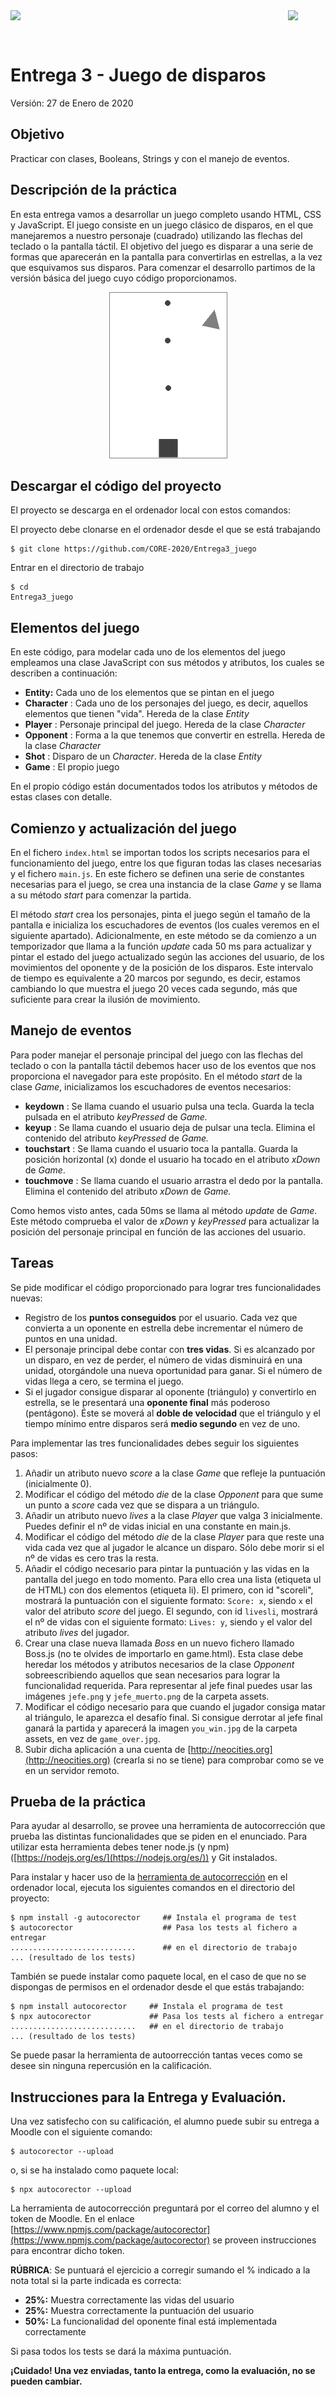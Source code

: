 <img  align="left" width="150" style="float: left;" src="https://www.upm.es/sfs/Rectorado/Gabinete%20del%20Rector/Logos/UPM/CEI/LOGOTIPO%20leyenda%20color%20JPG%20p.png">
<img  align="right" width="60" style="float: right;" src="http://www.dit.upm.es/figures/logos/ditupm-big.gif">


<br/><br/>


# Entrega 3 - Juego de disparos

Versión: 27 de Enero de 2020

## Objetivo

Practicar con clases, Booleans, Strings y con el manejo de eventos.


## Descripción de la práctica

En esta entrega vamos a desarrollar un juego completo usando HTML, CSS y JavaScript. El juego consiste en un juego clásico de disparos, en el que manejaremos a nuestro personaje (cuadrado) utilizando las flechas del teclado o la pantalla táctil. El objetivo del juego es disparar a una serie de formas que aparecerán en la pantalla para convertirlas en estrellas, a la vez que esquivamos sus disparos. Para comenzar el desarrollo partimos de la versión básica del juego cuyo código proporcionamos.

<p align="center">
  <img width="187" height="264" style="border: 1px solid grey;" src="https://raw.githubusercontent.com/CORE-2020/Entrega3_juego/master/assets/screenshot.png">
</p>


## Descargar el código del proyecto

El proyecto se descarga en el ordenador local con estos comandos:

El proyecto debe clonarse en el ordenador desde el que se está trabajando

```
$ git clone https://github.com/CORE-2020/Entrega3_juego
```
Entrar en el directorio de trabajo

```
$ cd 
Entrega3_juego
```

## Elementos del juego

En este código, para modelar cada uno de los elementos del juego empleamos una clase JavaScript con sus métodos y atributos, los cuales se describen a continuación:

-  **Entity:** Cada uno de los elementos que se pintan en el juego
-  **Character** : Cada uno de los personajes del juego, es decir, aquellos elementos que tienen "vida". Hereda de la clase _Entity_
-  **Player** : Personaje principal del juego. Hereda de la clase _Character_
-  **Opponent** : Forma a la que tenemos que convertir en estrella. Hereda de la clase _Character_
-  **Shot** : Disparo de un _Character_. Hereda de la clase _Entity_
-  **Game** : El propio juego

En el propio código están documentados todos los atributos y métodos de estas clases con detalle.

## Comienzo y actualización del juego

En el fichero ``index.html`` se importan todos los scripts necesarios para el funcionamiento del juego, entre los que figuran todas las clases necesarias y el fichero ``main.js``. En este fichero se definen una serie de constantes necesarias para el juego, se crea una instancia de la clase _Game_ y se llama a su método _start_ para comenzar la partida.

El método _start_ crea los personajes, pinta el juego según el tamaño de la pantalla e inicializa los escuchadores de eventos (los cuales veremos en el siguiente apartado). Adicionalmente, en este método se da comienzo a un temporizador que llama a la función _update_ cada 50 ms para actualizar y pintar el estado del juego actualizado según las acciones del usuario, de los movimientos del oponente y de la posición de los disparos. Este intervalo de tiempo es equivalente a 20 marcos por segundo, es decir, estamos cambiando lo que muestra el juego 20 veces cada segundo, más que suficiente para crear la ilusión de movimiento.

## Manejo de eventos

Para poder manejar el personaje principal del juego con las flechas del teclado o con la pantalla táctil debemos hacer uso de los eventos que nos proporciona el navegador para este propósito. En el método _start_ de la clase _Game_, inicializamos los escuchadores de eventos necesarios:

- **keydown** : Se llama cuando el usuario pulsa una tecla. Guarda la tecla pulsada en el atributo _keyPressed_ de _Game._
- **keyup** : Se llama cuando el usuario deja de pulsar una tecla. Elimina el contenido del atributo _keyPressed_ de _Game._
- **touchstart** : Se llama cuando el usuario toca la pantalla. Guarda la posición horizontal (x) donde el usuario ha tocado en el atributo _xDown_ de _Game_.
- **touchmove** : Se llama cuando el usuario arrastra el dedo por la pantalla. Elimina el contenido del atributo _xDown_ de _Game._

Como hemos visto antes, cada 50ms se llama al método _update_ de _Game_. Este método comprueba el valor de _xDown_ y _keyPressed_ para actualizar la posición del personaje principal en función de las acciones del usuario.

## Tareas

Se pide modificar el código proporcionado para lograr tres funcionalidades nuevas:

- Registro de los **puntos conseguidos** por el usuario. Cada vez que convierta a un oponente en estrella debe incrementar el número de puntos en una unidad.
- El personaje principal debe contar con **tres vidas**. Si es alcanzado por un disparo, en vez de perder, el número de vidas disminuirá en una unidad, otorgándole una nueva oportunidad para ganar. Si el número de vidas llega a cero, se termina el juego.
- Si el jugador consigue disparar al oponente (triángulo) y convertirlo en estrella, se le presentará una **oponente final** más poderoso (pentágono). Éste se moverá al **doble de velocidad** que el triángulo y el tiempo mínimo entre disparos será **medio segundo** en vez de uno.

Para implementar las tres funcionalidades debes seguir los siguientes pasos:

1. Añadir un atributo nuevo _score_ a la clase _Game_ que refleje la puntuación (inicialmente 0).
2. Modificar el código del método _die_ de la clase _Opponent_ para que sume un punto a _score_ cada vez que se dispara a un triángulo.
3. Añadir un atributo nuevo _lives_ a la clase _Player_ que valga 3 inicialmente. Puedes definir el nº de vidas inicial en una constante en main.js.
4. Modificar el código del método _die_ de la clase _Player_ para que reste una vida cada vez que al jugador le alcance un disparo. Sólo debe morir si el nº de vidas es cero tras la resta.
5. Añadir el código necesario para pintar la puntuación y las vidas en la pantalla del juego en todo momento. Para ello crea una lista (etiqueta ul de HTML) con dos elementos (etiqueta li). El primero, con id &quot;scoreli&quot;, mostrará la puntuación con el siguiente formato:  ``Score: x``, siendo ``x`` el valor del atributo _score_ del juego. El segundo, con id ``livesli``, mostrará el nº de vidas con el siguiente formato: ``Lives: y``, siendo ``y`` el valor del atributo _lives_ del jugador.
6. Crear una clase nueva llamada _Boss_ en un nuevo fichero llamado Boss.js (no te olvides de importarlo en game.html). Esta clase debe heredar los métodos y atributos necesarios de la clase _Opponent_ sobreescribiendo aquellos que sean necesarios para lograr la funcionalidad requerida. Para representar al jefe final puedes usar las imágenes ``jefe.png`` y ``jefe_muerto.png`` de la carpeta assets.
7. Modificar el código necesario para que cuando el jugador consiga matar al triángulo, le aparezca el desafío final. Si consigue derrotar al jefe final ganará la partida y aparecerá la imagen ``you_win.jpg`` de la carpeta assets, en vez de ``game_over.jpg``.
8. Subir dicha aplicación a una cuenta de [http://neocities.org](http://neocities.org) (crearla si no se tiene) para comprobar como se ve en un servidor remoto.

## Prueba de la práctica 

Para ayudar al desarrollo, se provee una herramienta de autocorrección que prueba las distintas funcionalidades que se piden en el enunciado. Para utilizar esta herramienta debes tener node.js (y npm) ([https://nodejs.org/es/](https://nodejs.org/es/)) y Git instalados. 

Para instalar y hacer uso de la [herramienta de autocorrección](https://www.npmjs.com/package/autocorector) en el ordenador local, ejecuta los siguientes comandos en el directorio del proyecto:

```
$ npm install -g autocorector     ## Instala el programa de test
$ autocorector                    ## Pasa los tests al fichero a entregar
............................      ## en el directorio de trabajo
... (resultado de los tests)
```
También se puede instalar como paquete local, en el caso de que no se dispongas de permisos en el ordenador desde el que estás trabajando:
```
$ npm install autocorector     ## Instala el programa de test
$ npx autocorector             ## Pasa los tests al fichero a entregar
............................   ## en el directorio de trabajo
... (resultado de los tests)
```

Se puede pasar la herramienta de autoorrección tantas veces como se desee sin ninguna repercusión en la calificación.

## Instrucciones para la Entrega y Evaluación.

Una vez satisfecho con su calificación, el alumno puede subir su entrega a Moodle con el siguiente comando:
```
$ autocorector --upload
```
o, si se ha instalado como paquete local:
```
$ npx autocorector --upload
```

La herramienta de autocorrección preguntará por el correo del alumno y el token de Moodle. En el enlace [https://www.npmjs.com/package/autocorector](https://www.npmjs.com/package/autocorector) se proveen instrucciones para encontrar dicho token.


**RÚBRICA**: Se puntuará el ejercicio a corregir sumando el % indicado a la nota total si la parte indicada es correcta:

-  **25%:**  Muestra correctamente las vidas del usuario
-  **25%:**  Muestra correctamente la puntuación del usuario
-  **50%:**  La funcionalidad del oponente final está implementada correctamente

Si pasa todos los tests se dará la máxima puntuación.

**¡Cuidado! Una vez enviadas, tanto la entrega, como la evaluación, no se pueden cambiar.**   
